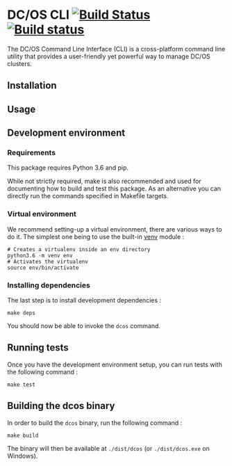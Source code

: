 # DC/OS CLI [![Build Status](https://travis-ci.org/bamarni/dcos_cli.svg?branch=master)](https://travis-ci.org/bamarni/dcos_cli) [![Build status](https://ci.appveyor.com/api/projects/status/ror139vyj2vy5xt7?svg=true)](https://ci.appveyor.com/project/bamarni/dcos-cli)

The DC/OS Command Line Interface (CLI) is a cross-platform command line utility that provides a user-friendly yet powerful way to manage DC/OS clusters.

## Installation

## Usage

## Development environment

### Requirements

This package requires Python 3.6 and pip.

While not strictly required, make is also recommended and used for documenting how to build and test this package. As an alternative you can directly run the commands specified in Makefile targets.

### Virtual environment

We recommend setting-up a virtual environment, there are various ways to do it. The simplest one being to use the built-in [venv](https://docs.python.org/3/library/venv.html) module :

    # Creates a virtualenv inside an env directory
    python3.6 -m venv env
    # Activates the virtualenv
    source env/bin/activate

### Installing dependencies

The last step is to install development dependencies :

    make deps

You should now be able to invoke the `dcos` command.

## Running tests

Once you have the development environment setup, you can run tests with the following command :

    make test

## Building the dcos binary

In order to build the `dcos` binary, run the following command :

    make build

The binary will then be available at `./dist/dcos` (or `./dist/dcos.exe` on Windows).
